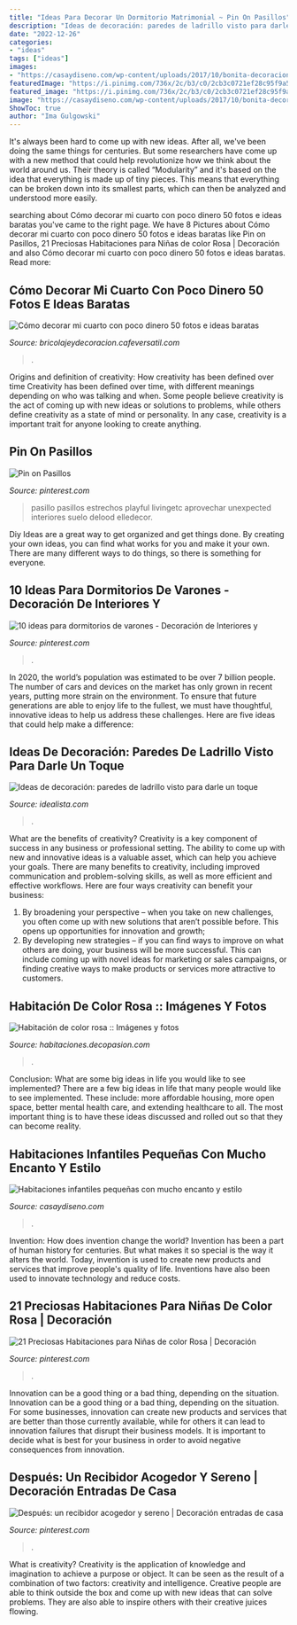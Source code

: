```yaml
---
title: "Ideas Para Decorar Un Dormitorio Matrimonial ~ Pin On Pasillos"
description: "Ideas de decoración: paredes de ladrillo visto para darle un toque"
date: "2022-12-26"
categories:
- "ideas"
tags: ["ideas"]
images:
- "https://casaydiseno.com/wp-content/uploads/2017/10/bonita-decoracion.jpg"
featuredImage: "https://i.pinimg.com/736x/2c/b3/c0/2cb3c0721ef28c95f9a585cbd00c9227.jpg"
featured_image: "https://i.pinimg.com/736x/2c/b3/c0/2cb3c0721ef28c95f9a585cbd00c9227.jpg"
image: "https://casaydiseno.com/wp-content/uploads/2017/10/bonita-decoracion.jpg"
ShowToc: true
author: "Ima Gulgowski"
---
```



It's always been hard to come up with new ideas. After all, we've been doing the same things for centuries. But some researchers have come up with a new method that could help revolutionize how we think about the world around us. Their theory is called “Modularity” and it's based on the idea that everything is made up of tiny pieces. This means that everything can be broken down into its smallest parts, which can then be analyzed and understood more easily.

	

		
searching about Cómo decorar mi cuarto con poco dinero 50 fotos e ideas baratas you've came to the right page. We have 8 Pictures about Cómo decorar mi cuarto con poco dinero 50 fotos e ideas baratas like Pin on Pasillos, 21 Preciosas Habitaciones para Niñas de color Rosa | Decoración and also Cómo decorar mi cuarto con poco dinero 50 fotos e ideas baratas. Read more:
		
    
## Cómo Decorar Mi Cuarto Con Poco Dinero 50 Fotos E Ideas Baratas

<img loading=lazy src="http://bricolajeydecoracion.cafeversatil.com/wp-content/uploads/2010/05/56.jpg" onerror="this.onerror=null;this.src='https://tse4.mm.bing.net/th?id=OIP.pC_cHMINhaB2ivODlTYuOAHaJ3&amp;pid=15.1';" alt="Cómo decorar mi cuarto con poco dinero 50 fotos e ideas baratas">

_Source: bricolajeydecoracion.cafeversatil.com_

>. 

	

Origins and definition of creativity: How creativity has been defined over time
Creativity has been defined over time, with different meanings depending on who was talking and when. Some people believe creativity is the act of coming up with new ideas or solutions to problems, while others define creativity as a state of mind or personality. In any case, creativity is a important trait for anyone looking to create anything.

    
## Pin On Pasillos

<img loading=lazy src="https://i.pinimg.com/736x/2c/b3/c0/2cb3c0721ef28c95f9a585cbd00c9227.jpg" onerror="this.onerror=null;this.src='https://tse2.mm.bing.net/th?id=OIP.w1dmc7BG4RYFRtnIbLr0PwHaLH&amp;pid=15.1';" alt="Pin on Pasillos">

_Source: pinterest.com_

>pasillo pasillos estrechos playful livingetc aprovechar unexpected interiores suelo delood elledecor. 

	

Diy Ideas are a great way to get organized and get things done. By creating your own ideas, you can find what works for you and make it your own. There are many different ways to do things, so there is something for everyone.

    
## 10 Ideas Para Dormitorios De Varones - Decoración De Interiores Y

<img loading=lazy src="https://i.pinimg.com/736x/bc/35/81/bc35816fe6cad12437ff19267f242dad--room-kids-kids-rooms.jpg" onerror="this.onerror=null;this.src='https://tse4.mm.bing.net/th?id=OIP.jtFv1VFa3E5tFEORp2CtFAAAAA&amp;pid=15.1';" alt="10 ideas para dormitorios de varones - Decoración de Interiores y">

_Source: pinterest.com_

>. 

	

In 2020, the world’s population was estimated to be over 7 billion people. The number of cars and devices on the market has only grown in recent years, putting more strain on the environment. To ensure that future generations are able to enjoy life to the fullest, we must have thoughtful, innovative ideas to help us address these challenges. Here are five ideas that could help make a difference: 

    
## Ideas De Decoración: Paredes De Ladrillo Visto Para Darle Un Toque

<img loading=lazy src="https://st3.idealista.com/news/archivos/2015-01/dormitorio_02.jpg?sv=lg_4MzXd" onerror="this.onerror=null;this.src='https://tse4.mm.bing.net/th?id=OIP.E-Ni7AlB0fpZWoJIAWZh0wHaJf&amp;pid=15.1';" alt="Ideas de decoración: paredes de ladrillo visto para darle un toque">

_Source: idealista.com_

>. 

	

What are the benefits of creativity?
Creativity is a key component of success in any business or professional setting. The ability to come up with new and innovative ideas is a valuable asset, which can help you achieve your goals. There are many benefits to creativity, including improved communication and problem-solving skills, as well as more efficient and effective workflows. Here are four ways creativity can benefit your business: 
1) By broadening your perspective – when you take on new challenges, you often come up with new solutions that aren’t possible before. This opens up opportunities for innovation and growth; 
2) By developing new strategies – if you can find ways to improve on what others are doing, your business will be more successful. This can include coming up with novel ideas for marketing or sales campaigns, or finding creative ways to make products or services more attractive to customers.

    
## Habitación De Color Rosa :: Imágenes Y Fotos

<img loading=lazy src="http://habitaciones.decopasion.com/Imagenes/habitacion-de-color-rosa.jpg" onerror="this.onerror=null;this.src='https://tse4.mm.bing.net/th?id=OIP.qHf1Ti7nFtrwHXdIEVLm4gHaE9&amp;pid=15.1';" alt="Habitación de color rosa :: Imágenes y fotos">

_Source: habitaciones.decopasion.com_

>. 

	

Conclusion: What are some big ideas in life you would like to see implemented?
There are a few big ideas in life that many people would like to see implemented. These include: more affordable housing, more open space, better mental health care, and extending healthcare to all. The most important thing is to have these ideas discussed and rolled out so that they can become reality.

    
## Habitaciones Infantiles Pequeñas Con Mucho Encanto Y Estilo

<img loading=lazy src="https://casaydiseno.com/wp-content/uploads/2017/10/bonita-decoracion.jpg" onerror="this.onerror=null;this.src='https://tse2.mm.bing.net/th?id=OIP.VXDphee89Y6fm9gNBkfvXwHaKl&amp;pid=15.1';" alt="Habitaciones infantiles pequeñas con mucho encanto y estilo">

_Source: casaydiseno.com_

>. 

	

Invention: How does invention change the world?
Invention has been a part of human history for centuries. But what makes it so special is the way it alters the world. Today, invention is used to create new products and services that improve people's quality of life. Inventions have also been used to innovate technology and reduce costs.

    
## 21 Preciosas Habitaciones Para Niñas De Color Rosa | Decoración

<img loading=lazy src="https://i.pinimg.com/736x/6e/08/75/6e087514cd0cd5ec2a28cc30aea2fb7f.jpg" onerror="this.onerror=null;this.src='https://tse3.mm.bing.net/th?id=OIP.H2NLrMrsMF4p8XF2P_V4EwHaJ3&amp;pid=15.1';" alt="21 Preciosas Habitaciones para Niñas de color Rosa | Decoración">

_Source: pinterest.com_

>. 

	

Innovation can be a good thing or a bad thing, depending on the situation.
Innovation can be a good thing or a bad thing, depending on the situation. For some businesses, innovation can create new products and services that are better than those currently available, while for others it can lead to innovation failures that disrupt their business models. It is important to decide what is best for your business in order to avoid negative consequences from innovation.

    
## Después: Un Recibidor Acogedor Y Sereno | Decoración Entradas De Casa

<img loading=lazy src="https://i.pinimg.com/736x/d0/cd/e3/d0cde3e5d2e89d4046a9a00cd74137ea.jpg" onerror="this.onerror=null;this.src='https://tse1.mm.bing.net/th?id=OIP.jVj0VVfPSIddbKCyh8DImAHaNK&amp;pid=15.1';" alt="Después: un recibidor acogedor y sereno | Decoración entradas de casa">

_Source: pinterest.com_

>. 

	

What is creativity?
Creativity is the application of knowledge and imagination to achieve a purpose or object. It can be seen as the result of a combination of two factors: creativity and intelligence. Creative people are able to think outside the box and come up with new ideas that can solve problems. They are also able to inspire others with their creative juices flowing.

